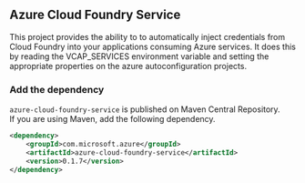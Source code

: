 ## Azure Cloud Foundry Service
This project provides the ability to to automatically inject credentials from Cloud Foundry into your
applications consuming Azure services.  It does this by reading the VCAP_SERVICES environment 
variable and setting the appropriate properties on the azure autoconfiguration projects.

### Add the dependency

`azure-cloud-foundry-service` is published on Maven Central Repository.  
If you are using Maven, add the following dependency.  

```xml
<dependency>
    <groupId>com.microsoft.azure</groupId>
    <artifactId>azure-cloud-foundry-service</artifactId>
    <version>0.1.7</version>
</dependency>
```


